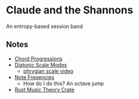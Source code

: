 # Claude and the Shannons

An entropy-based session band

## Notes

* [Chord Progressions](https://www.musictheoryacademy.com/understanding-music/chord-progressions/)
* [Diatonic Scale Modes](https://en.wikipedia.org/wiki/Diatonic_scale#Theory)
    * [phrygian scale video](https://www.youtube.com/watch?v=ZnoKgWnMEq8)
* [Note Freqencies](https://pages.mtu.edu/~suits/notefreqs.html)
    * How do I do this? An octave jump
* [Rust Music Theory Crate](https://github.com/ozankasikci/rust-music-theory)
